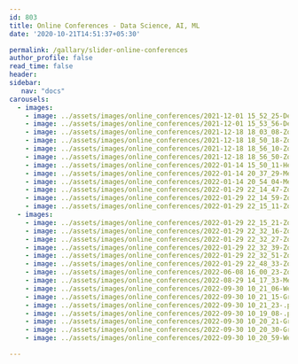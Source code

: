 ```yaml
---
id: 803    
title: Online Conferences - Data Science, AI, ML
date: '2020-10-21T14:51:37+05:30'

permalink: /gallary/slider-online-conferences
author_profile: false
read_time: false
header:
sidebar:
   nav: "docs"
carousels:
  - images: 
    - image: ../assets/images/online_conferences/2021-12-01 15_52_25-DellConference.jpg
    - image: ../assets/images/online_conferences/2021-12-01 15_53_56-DellConference.jpg
    - image: ../assets/images/online_conferences/2021-12-18 18_03_08-Zoom Meeting.jpg
    - image: ../assets/images/online_conferences/2021-12-18 18_50_18-Zoom Meeting.jpg
    - image: ../assets/images/online_conferences/2021-12-18 18_56_10-Zoom Meeting.jpg
    - image: ../assets/images/online_conferences/2021-12-18 18_56_50-Zoom Meeting.jpg
    - image: ../assets/images/online_conferences/2022-01-14 15_50_11-HeroVired--Zoom Meeting.jpg
    - image: ../assets/images/online_conferences/2022-01-14 20_37_29-Meet - upGrad platform training.jpg
    - image: ../assets/images/online_conferences/2022-01-14 20_54_04-Meet - upGrad platform training.jpg
    - image: ../assets/images/online_conferences/2022-01-29 22_14_47-Zoom Meeting.jpg
    - image: ../assets/images/online_conferences/2022-01-29 22_14_59-Zoom Meeting.jpg
    - image: ../assets/images/online_conferences/2022-01-29 22_15_11-Zoom Meeting.jpg
  - images: 
    - image: ../assets/images/online_conferences/2022-01-29 22_15_21-Zoom Meeting.jpg
    - image: ../assets/images/online_conferences/2022-01-29 22_32_16-Zoom Meeting.jpg
    - image: ../assets/images/online_conferences/2022-01-29 22_32_27-Zoom Meeting.jpg
    - image: ../assets/images/online_conferences/2022-01-29 22_32_39-Zoom Meeting.jpg
    - image: ../assets/images/online_conferences/2022-01-29 22_32_51-Zoom Meeting.jpg
    - image: ../assets/images/online_conferences/2022-01-29 22_48_33-Zoom Meeting.jpg
    - image: ../assets/images/online_conferences/2022-06-08 16_00_23-Zoom Webinar.jpg
    - image: ../assets/images/online_conferences/2022-08-29 14_17_33-Meeting _ Microsoft Teams.png
    - image: ../assets/images/online_conferences/2022-09-30 10_21_06-Webex.png
    - image: ../assets/images/online_conferences/2022-09-30 10_21_15-Groove Music.png
    - image: ../assets/images/online_conferences/2022-09-30 10_21_23-.png
    - image: ../assets/images/online_conferences/2022-09-30 10_19_08-.png
    - image: ../assets/images/online_conferences/2022-09-30 10_20_21-Groove Music.png
    - image: ../assets/images/online_conferences/2022-09-30 10_20_30-Groove Music.png
    - image: ../assets/images/online_conferences/2022-09-30 10_20_59-Webex.png

---    
```


